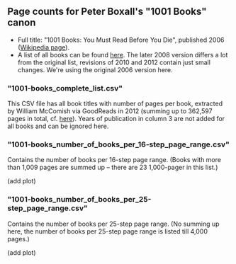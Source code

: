 ## Page counts for Peter Boxall's "1001 Books" canon

- Full title: "1001 Books: You Must Read Before You Die", published 2006 ([Wikipedia page](https://en.wikipedia.org/wiki/1001_Books_You_Must_Read_Before_You_Die)).
- A list of all books can be found [here](https://1001bookreviews.com/the-1001-book-list/). The later 2008 version differs a lot from the original list, revisions of 2010 and 2012 contain just small changes. We're using the original 2006 version here.

### "1001-books_complete_list.csv"

This CSV file has all book titles with number of pages per book, extracted by William McComish via GoodReads in 2012 (summing up to 362,597 pages in total, cf. [here](http://www.umblaetterer.de/2012/08/20/362597-seiten/)). Years of publication in column 3 are not added for all books and can be ignored here.

### "1001-books_number_of_books_per_16-step_page_range.csv"

Contains the number of books per 16-step page range. (Books with more than 1,009 pages are summed up – there are 23 1,000-pager in this list.)

(add plot)

### "1001-books_number_of_books_per_25-step_page_range.csv"

Contains the number of books per 25-step page range. (No summing up here, the number of books per 25-step page range is listed till 4,000 pages.)

(add plot)
